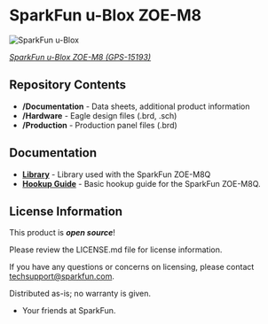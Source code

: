 SparkFun u-Blox ZOE-M8
========================================

![SparkFun u-Blox]()

[*SparkFun u-Blox ZOE-M8 (GPS-15193)*](https://www.sparkfun.com/products/15193)

<Basic description of the part.>

Repository Contents
-------------------

* **/Documentation** - Data sheets, additional product information
* **/Hardware** - Eagle design files (.brd, .sch)
* **/Production** - Production panel files (.brd)

Documentation
--------------
* **[Library](https://github.com/sparkfun/SparkFun_Ublox_Arduino_Library)** -
  Library used with the SparkFun ZOE-M8Q 
* **[Hookup Guide](https://learn.sparkfun.com/tutorials/sparkfun-zoe-m8q-and-sam-m8q-hookup-guide)** - Basic hookup guide for the SparkFun ZOE-M8Q.

License Information
-------------------

This product is _**open source**_! 

Please review the LICENSE.md file for license information. 

If you have any questions or concerns on licensing, please contact techsupport@sparkfun.com.

Distributed as-is; no warranty is given.

- Your friends at SparkFun.

